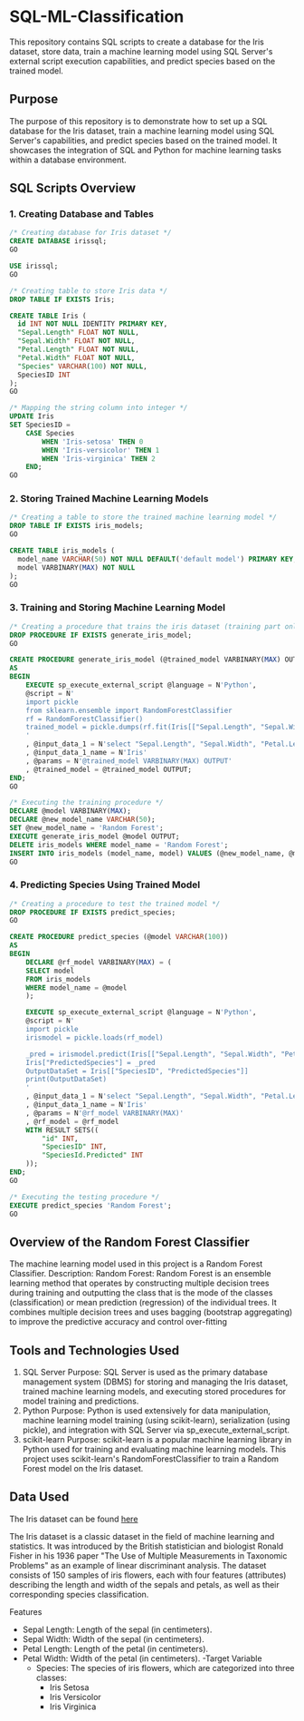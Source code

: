 # SQL-ML-Classification


This repository contains SQL scripts to create a database for the Iris dataset, store data, train a machine learning model using SQL Server's external script execution capabilities, and predict species based on the trained model.

## Purpose

The purpose of this repository is to demonstrate how to set up a SQL database for the Iris dataset, train a machine learning model using SQL Server's capabilities, and predict species based on the trained model. It showcases the integration of SQL and Python for machine learning tasks within a database environment.

## SQL Scripts Overview

### 1. Creating Database and Tables

```sql
/* Creating database for Iris dataset */
CREATE DATABASE irissql;
GO

USE irissql;
GO

/* Creating table to store Iris data */
DROP TABLE IF EXISTS Iris;

CREATE TABLE Iris (
  id INT NOT NULL IDENTITY PRIMARY KEY,
  "Sepal.Length" FLOAT NOT NULL, 
  "Sepal.Width" FLOAT NOT NULL,
  "Petal.Length" FLOAT NOT NULL, 
  "Petal.Width" FLOAT NOT NULL,
  "Species" VARCHAR(100) NOT NULL,
  SpeciesID INT
);
GO

/* Mapping the string column into integer */
UPDATE Iris
SET SpeciesID =
    CASE Species 
        WHEN 'Iris-setosa' THEN 0
        WHEN 'Iris-versicolor' THEN 1
        WHEN 'Iris-virginica' THEN 2
    END;
GO
```

### 2. Storing Trained Machine Learning Models

```sql
/* Creating a table to store the trained machine learning model */
DROP TABLE IF EXISTS iris_models;
GO

CREATE TABLE iris_models (
  model_name VARCHAR(50) NOT NULL DEFAULT('default model') PRIMARY KEY,
  model VARBINARY(MAX) NOT NULL
);
GO
```

### 3. Training and Storing Machine Learning Model

```sql
/* Creating a procedure that trains the iris dataset (training part only) using random forest classifier */
DROP PROCEDURE IF EXISTS generate_iris_model;
GO

CREATE PROCEDURE generate_iris_model (@trained_model VARBINARY(MAX) OUTPUT)
AS
BEGIN
    EXECUTE sp_execute_external_script @language = N'Python',
    @script = N'
    import pickle
    from sklearn.ensemble import RandomForestClassifier
    rf = RandomForestClassifier()
    trained_model = pickle.dumps(rf.fit(Iris[["Sepal.Length", "Sepal.Width", "Petal.Length", "Petal.Width"]], Iris[["SpeciesID"]].values.ravel()))
    '
    , @input_data_1 = N'select "Sepal.Length", "Sepal.Width", "Petal.Length", "Petal.Width", "SpeciesID" from Iris'
    , @input_data_1_name = N'Iris'
    , @params = N'@trained_model VARBINARY(MAX) OUTPUT'
    , @trained_model = @trained_model OUTPUT;
END;
GO

/* Executing the training procedure */
DECLARE @model VARBINARY(MAX);
DECLARE @new_model_name VARCHAR(50);
SET @new_model_name = 'Random Forest';
EXECUTE generate_iris_model @model OUTPUT;
DELETE iris_models WHERE model_name = 'Random Forest';
INSERT INTO iris_models (model_name, model) VALUES (@new_model_name, @model);
GO
```

### 4. Predicting Species Using Trained Model

```sql
/* Creating a procedure to test the trained model */
DROP PROCEDURE IF EXISTS predict_species;
GO

CREATE PROCEDURE predict_species (@model VARCHAR(100))
AS
BEGIN
    DECLARE @rf_model VARBINARY(MAX) = (
    SELECT model
    FROM iris_models
    WHERE model_name = @model
    );

    EXECUTE sp_execute_external_script @language = N'Python',
    @script = N'
    import pickle
    irismodel = pickle.loads(rf_model)

    _pred = irismodel.predict(Iris[["Sepal.Length", "Sepal.Width", "Petal.Length", "Petal.Width"]])
    Iris["PredictedSpecies"] = _pred
    OutputDataSet = Iris[["SpeciesID", "PredictedSpecies"]]
    print(OutputDataSet)
    '
    , @input_data_1 = N'select "Sepal.Length", "Sepal.Width", "Petal.Length", "Petal.Width", "SpeciesID" from Iris'
    , @input_data_1_name = N'Iris'
    , @params = N'@rf_model VARBINARY(MAX)'
    , @rf_model = @rf_model
    WITH RESULT SETS((
        "id" INT,
        "SpeciesID" INT,
        "SpeciesId.Predicted" INT
    ));
END;
GO

/* Executing the testing procedure */
EXECUTE predict_species 'Random Forest';
GO
```

## Overview of the Random Forest Classifier

The machine learning model used in this project is a Random Forest Classifier.
Description:
Random Forest: Random Forest is an ensemble learning method that operates by constructing multiple decision trees during training and outputting the class that is the mode of the classes (classification) or mean prediction (regression) of the individual trees. It combines multiple decision trees and uses bagging (bootstrap aggregating) to improve the predictive accuracy and control over-fitting

## Tools and Technologies Used

1. SQL Server
Purpose: SQL Server is used as the primary database management system (DBMS) for storing and managing the Iris dataset, trained machine learning models, and executing stored procedures for model training and predictions.
2. Python
Purpose: Python is used extensively for data manipulation, machine learning model training (using scikit-learn), serialization (using pickle), and integration with SQL Server via sp_execute_external_script.
3. scikit-learn
Purpose: scikit-learn is a popular machine learning library in Python used for training and evaluating machine learning models. This project uses scikit-learn's RandomForestClassifier to train a Random Forest model on the Iris dataset.

## Data Used

The Iris dataset can be found [here](https://archive.ics.uci.edu/dataset/53/iris)

The Iris dataset is a classic dataset in the field of machine learning and statistics. It was introduced by the British statistician and biologist Ronald Fisher in his 1936 paper "The Use of Multiple Measurements in Taxonomic Problems" as an example of linear discriminant analysis. The dataset consists of 150 samples of iris flowers, each with four features (attributes) describing the length and width of the sepals and petals, as well as their corresponding species classification.

Features
- Sepal Length: Length of the sepal (in centimeters).
- Sepal Width: Width of the sepal (in centimeters).
- Petal Length: Length of the petal (in centimeters).
- Petal Width: Width of the petal (in centimeters).
-Target Variable
  - Species: The species of iris flowers, which are categorized into three classes:
    - Iris Setosa
    - Iris Versicolor
    - Iris Virginica
